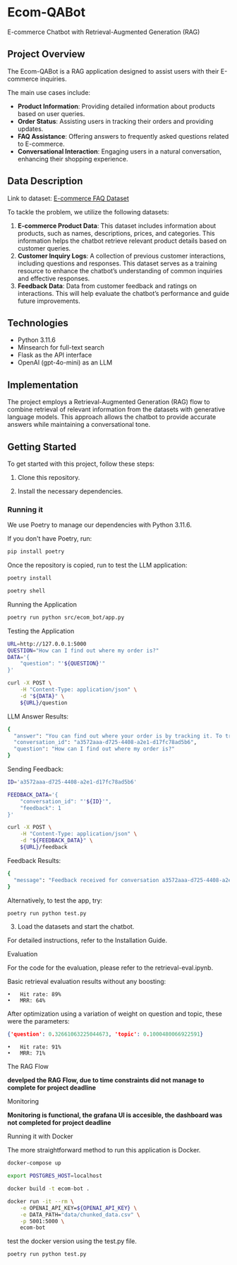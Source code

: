 # Ecom-QABot

E-commerce Chatbot with Retrieval-Augmented Generation (RAG)

## Project Overview

The Ecom-QABot is a RAG application designed to assist users with their E-commerce inquiries.

The main use cases include:

- **Product Information**: Providing detailed information about products based on user queries.
- **Order Status**: Assisting users in tracking their orders and providing updates.
- **FAQ Assistance**: Offering answers to frequently asked questions related to E-commerce.
- **Conversational Interaction**: Engaging users in a natural conversation, enhancing their shopping experience.

## Data Description

Link to dataset: [E-commerce FAQ Dataset](https://www.kaggle.com/datasets/saadmakhdoom/ecommerce-faq-chatbot-dataset)

To tackle the problem, we utilize the following datasets:

1. **E-commerce Product Data**: This dataset includes information about products, such as names, descriptions, prices, and categories. This information helps the chatbot retrieve relevant product details based on customer queries.
2. **Customer Inquiry Logs**: A collection of previous customer interactions, including questions and responses. This dataset serves as a training resource to enhance the chatbot’s understanding of common inquiries and effective responses.
3. **Feedback Data**: Data from customer feedback and ratings on interactions. This will help evaluate the chatbot’s performance and guide future improvements.

## Technologies

- Python 3.11.6
- Minsearch for full-text search
- Flask as the API interface
- OpenAI (gpt-4o-mini) as an LLM

## Implementation

The project employs a Retrieval-Augmented Generation (RAG) flow to combine retrieval of relevant information from the datasets with generative language models. This approach allows the chatbot to provide accurate answers while maintaining a conversational tone.

## Getting Started

To get started with this project, follow these steps:

1. Clone this repository.
   
2. Install the necessary dependencies.

### Running it

We use Poetry to manage our dependencies with Python 3.11.6.

If you don't have Poetry, run:

```bash
pip install poetry
```

Once the repository is copied, run to test the LLM application:

```bash
poetry install
```

```bash
poetry shell
```
Running the Application

```bash
poetry run python src/ecom_bot/app.py
```

Testing the Application


```bash
URL=http://127.0.0.1:5000
QUESTION="How can I find out where my order is?"
DATA='{
    "question": "'${QUESTION}'"
}'

curl -X POST \
    -H "Content-Type: application/json" \
    -d "${DATA}" \
    ${URL}/question
```

LLM Answer Results:

```bash
{
  "answer": "You can find out where your order is by tracking it. To track your order, log into your account and navigate to the 'Order History' section. There, you will find the tracking information for your shipment.",
  "conversation_id": "a3572aaa-d725-4408-a2e1-d17fc78ad5b6",
  "question": "How can I find out where my order is?"
}
```

Sending Feedback:

```bash
ID='a3572aaa-d725-4408-a2e1-d17fc78ad5b6'

FEEDBACK_DATA='{
    "conversation_id": "'${ID}'",
    "feedback": 1
}'

curl -X POST \
    -H "Content-Type: application/json" \
    -d "${FEEDBACK_DATA}" \
    ${URL}/feedback
```

Feedback Results:

```bash
{
  "message": "Feedback received for conversation a3572aaa-d725-4408-a2e1-d17fc78ad5b6: 1"
}
```

Alternatively, to test the app, try:

```bash
poetry run python test.py
```


3.	Load the datasets and start the chatbot.

For detailed instructions, refer to the Installation Guide.

Evaluation

For the code for the evaluation, please refer to the retrieval-eval.ipynb.

Basic retrieval evaluation results without any boosting:

	•	Hit rate: 89%
	•	MRR: 64%

After optimization using a variation of weight on question and topic, these were the parameters:

```json
{'question': 0.32661063225044673, 'topic': 0.1000480066922591}
```

	•	Hit rate: 91%
	•	MRR: 71%


The RAG Flow

**develped the RAG Flow, due to time constraints did not manage to complete for project deadline**

Monitoring

**Monitoring is functional, the grafana UI is accesible, the dashboard was not completed for project deadline**

Running it with Docker

The more straightforward method to run this application is Docker.


```bash
docker-compose up
```

```bash
export POSTGRES_HOST=localhost
```

```bash
docker build -t ecom-bot .

docker run -it --rm \
    -e OPENAI_API_KEY=${OPENAI_API_KEY} \
    -e DATA_PATH="data/chunked_data.csv" \
    -p 5001:5000 \
    ecom-bot
```

test the docker version using the test.py file.

```bash
poetry run python test.py
```
